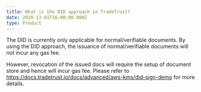 ```yaml
---
title: What is the DID approach in TradeTrust?
date: 2020-13-01T16:00:00.000Z
type: Product
---
```


The DID is currently only applicable for normal/verifiable documents. By using the DID approach, the issuance of normal/verifiable documents will not incur any gas fee.

However, revocation of the issued docs will require the setup of document store and hence will incur gas fee. Please refer to <https://docs.tradetrust.io/docs/advanced/aws-kms/did-sign-demo> for more details.